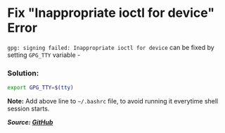 # Fix "Inappropriate ioctl for device" Error

`gpg: signing failed: Inappropriate ioctl for device` can be fixed by setting `GPG_TTY` variable -

### Solution:

```bash
export GPG_TTY=$(tty)
```

**Note:** Add above line to `~/.bashrc` file, to avoid running it everytime shell session starts.

**_Source: [GitHub](https://github.com/keybase/keybase-issues/issues/2798#issue-205008630)_**
